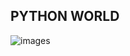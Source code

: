 ## PYTHON WORLD 
![images](https://user-images.githubusercontent.com/66811679/90643031-ba5adf00-e250-11ea-83bf-0b668d3b5b66.png)






